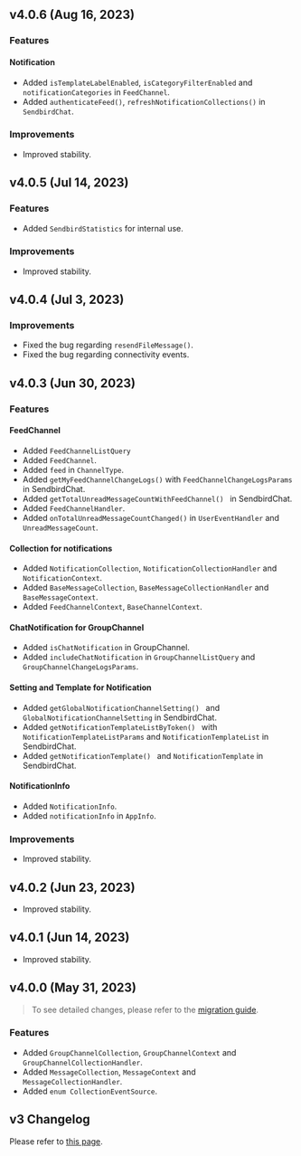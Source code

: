 ## v4.0.6 (Aug 16, 2023)

### Features

#### Notification
- Added `isTemplateLabelEnabled`, `isCategoryFilterEnabled` and `notificationCategories` in `FeedChannel`.
- Added `authenticateFeed()`, `refreshNotificationCollections()` in `SendbirdChat`.

### Improvements
- Improved stability.

## v4.0.5 (Jul 14, 2023)

### Features
- Added `SendbirdStatistics` for internal use.

### Improvements
- Improved stability.

## v4.0.4 (Jul 3, 2023)

### Improvements
- Fixed the bug regarding `resendFileMessage()`.
- Fixed the bug regarding connectivity events.

## v4.0.3 (Jun 30, 2023)

### Features

#### FeedChannel
- Added `FeedChannelListQuery`
- Added `FeedChannel`.
- Added `feed` in `ChannelType`.
- Added `getMyFeedChannelChangeLogs()` with `FeedChannelChangeLogsParams` in SendbirdChat.
- Added `getTotalUnreadMessageCountWithFeedChannel()
  ` in SendbirdChat.
- Added `FeedChannelHandler`.
- Added `onTotalUnreadMessageCountChanged()` in `UserEventHandler` and `UnreadMessageCount`.

#### Collection for notifications
- Added `NotificationCollection`, `NotificationCollectionHandler` and `NotificationContext`.
- Added `BaseMessageCollection`, `BaseMessageCollectionHandler` and `BaseMessageContext`.
- Added `FeedChannelContext`, `BaseChannelContext`.

#### ChatNotification for GroupChannel
- Added `isChatNotification` in GroupChannel.
- Added `includeChatNotification` in `GroupChannelListQuery` and `GroupChannelChangeLogsParams`.

#### Setting and Template for Notification
- Added `getGlobalNotificationChannelSetting()
  ` and `GlobalNotificationChannelSetting` in SendbirdChat.
- Added `getNotificationTemplateListByToken()
  ` with `NotificationTemplateListParams` and `NotificationTemplateList` in SendbirdChat.
- Added `getNotificationTemplate()
  ` and `NotificationTemplate` in SendbirdChat.

#### NotificationInfo
- Added `NotificationInfo`.
- Added `notificationInfo` in `AppInfo`.

### Improvements
- Improved stability.

## v4.0.2 (Jun 23, 2023)
- Improved stability.

## v4.0.1 (Jun 14, 2023)
- Improved stability.

## v4.0.0 (May 31, 2023)
> To see detailed changes, please refer to the [migration guide](https://sendbird.com/docs/chat/v4/flutter/getting-started/migration-guide).

### Features
- Added `GroupChannelCollection`, `GroupChannelContext` and `GroupChannelCollectionHandler`.
- Added `MessageCollection`, `MessageContext` and `MessageCollectionHandler`.
- Added `enum CollectionEventSource`.

## v3 Changelog
Please refer to [this page](https://github.com/sendbird/sendbird-chat-sdk-flutter/blob/v3/CHANGELOG.md).
